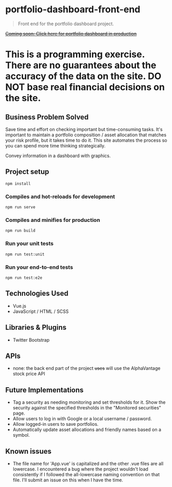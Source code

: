 # portfolio-dashboard-front-end

> Front end for the portfolio dashboard project.

~~[Coming soon: Click here for portfolio dashboard in production]()~~

# This is a programming exercise.  There are no guarantees about the accuracy of the data on the site.  DO NOT base real financial decisions on the site.  

## Business Problem Solved  
Save time and effort on checking important but time-consuming tasks.  It's important to maintain a portfolio composition / asset allocation that matches your risk profile, but it takes time to do it.  This site automates the process so you can spend more time thinking strategically.  

Convey information in a dashboard with graphics.    

## Project setup
```
npm install
```

### Compiles and hot-reloads for development
```
npm run serve
```

### Compiles and minifies for production
```
npm run build
```

### Run your unit tests
```
npm run test:unit
```

### Run your end-to-end tests
```
npm run test:e2e
```  

## Technologies Used
* Vue.js
* JavaScript / HTML / SCSS  

## Libraries & Plugins
* Twitter Bootstrap  

## APIs
* none: the back end part of the project ~~uses~~ will use the AlphaVantage stock price API

## Future Implementations  
* Tag a security as needing monitoring and set thresholds for it.  Show the security against the specified thresholds in the "Monitored securities" page.  
* Allow users to log in with Google or a local username / password.  
* Allow logged-in users to save portfolios.  
* Automatically update asset allocations and friendly names based on a symbol.  

## Known issues  
* The file name for 'App.vue' is capitalized and the other .vue files are all lowercase.  I encountered a bug where the project wouldn't load consistently if I followed the all-lowercase naming convention on that file.  I'll submit an issue on this when I have the time.  